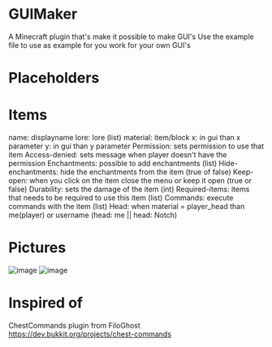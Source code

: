 # GUIMaker
A Minecraft plugin that's make it possible to make GUI's
Use the example file to use as example for you work for your own GUI's

# Placeholders
<player>
<world>
<online>
<level>
<exp>
<ip>
<max_players>
<uuid>
<x>
<y>
<z>

# Items
name: displayname
lore: lore (list)
material: item/block
x: in gui than x parameter
y: in gui than y parameter
Permission: sets permission to use that item
Access-denied: sets message when player doesn't have the permission
Enchantments: possible to add enchantments (list)
Hide-enchantments: hide the enchantments from the item (true of false)
Keep-open: when you click on the item close the menu or keep it open (true or false)
Durability: sets the damage of the item (int)
Required-items: items that needs to be required to use this item (list)
Commands: execute commands with the item (list)
Head: when material = player_head than me(player) or username (head: me || head: Notch)

# Pictures
![image](https://user-images.githubusercontent.com/78378288/117069130-6cc5ca00-ad2c-11eb-920e-a520f2599d80.png)
![image](https://user-images.githubusercontent.com/78378288/117069422-bd3d2780-ad2c-11eb-8137-c10781637a39.png)

# Inspired of
ChestCommands plugin from FiloGhost
https://dev.bukkit.org/projects/chest-commands
